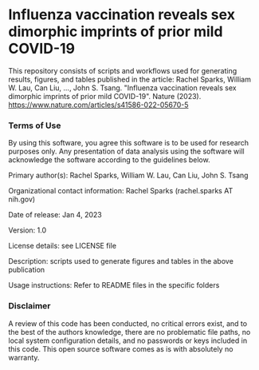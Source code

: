 # Influenza vaccination reveals sex dimorphic imprints of prior mild COVID-19 
This repository consists of scripts and workflows used for generating results, figures, and tables published in the article: Rachel Sparks, William W. Lau, Can Liu, ..., John S. Tsang. "Influenza vaccination reveals sex dimorphic imprints of prior mild COVID-19". Nature (2023). https://www.nature.com/articles/s41586-022-05670-5

### Terms of Use

By using this software, you agree this software is to be used for research purposes only. Any presentation of data analysis using the software will acknowledge the software according to the guidelines below. 

Primary author(s): Rachel Sparks, William W. Lau, Can Liu, John S. Tsang

Organizational contact information: Rachel Sparks (rachel.sparks AT nih.gov)

Date of release: Jan 4, 2023

Version: 1.0 

License details: see LICENSE file

Description: scripts used to generate figures and tables in the above publication

Usage instructions: Refer to README files in the specific folders 


### Disclaimer

A review of this code has been conducted, no critical errors exist, and to the best of the authors knowledge, there are no problematic file paths, no local system configuration details, and no passwords or keys included in this code. This open source software comes as is with absolutely no warranty.
